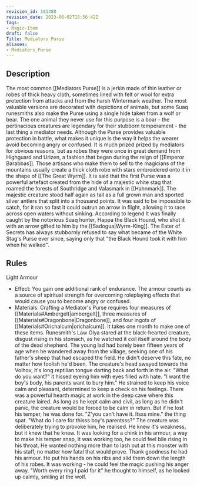 ```yaml
---
revision_id: 101488
revision_date: 2023-06-02T15:56:42Z
Tags:
- Magic-Item
draft: false
Title: Mediators Purse
aliases:
- Mediators_Purse
---
```

## Description
The most common [[Mediators Purse]] is a jerkin made of thin leather or robes of thick heavy cloth, sometimes lined with felt or wool for extra protection from attacks and from the harsh Wintermark weather. The most valuable versions are decorated with depictions of animals, but some Suaq runesmiths also make the Purse using a single hide taken from a wolf or bear. The one animal they never use for this purpose is a boar - the pertinacious creatures are legendary for their stubborn temperament - the last thing a mediator needs.
Although the Purse provides valuable protection in battle, what makes it unique is the way it helps the wearer avoid becoming angry or confused. It is much prized prized by mediators for obvious reasons, but as robes they were once in great demand from Highguard and Urizen, a fashion that began during the reign of [[Emperor Barabbas]]. Those artisans who make them to sell to the magicians of the mountains usually create a thick cloth robe with stars embroidered onto it in the shape of [[The Great Wyrm]].
It is said that the first Purse was a powerful artefact created from the hide of a majestic white stag that roamed the forests of Southridge and Valasmark in [[Hahnmark]]. The majestic creature stood half again as tall as a full grown man and sported silver antlers that split into a thousand points. It was said to be impossible to catch, for it ran so fast it could outrun an arrow in flight, allowing it to race across open waters without sinking. According to legend It was finally caught by the notorious Suaq hunter, Happa the Black Hound, who shot it with an arrow gifted to him by the [[Sadogua|Wyrm-King]]. The Eater of Secrets has always stubbornly refused to say what became of the White Stag's Purse ever since, saying only that "the Black Hound took it with him when he walked". 
## Rules
Light Armour
* Effect: You gain one additional rank of endurance. The armour counts as a source of spiritual strength for overcoming roleplaying effects that would cause you to become angry or confused.
* Materials: Crafting a Mediator's Purse requires four measures of [[Materials#Ambergelt|ambergelt]], three measures of [[Materials#Dragonbone|Dragonbone]], and four ingots of [[Materials#Orichalcum|orichalcum]]. It takes one month to make one of these items.
Runesmith's Law
Olya stared at the black-hearted creature, disgust rising in his stomach, as he watched it coil itself around the body of the dead shepherd. The young lad had barely been fifteen years of age when he wandered away from the village, seeking one of his father's sheep that had escaped the field. He didn't deserve this fate, no matter how foolish he'd been.
The creature's head swayed towards the Volhov, it's long reptilian tongue darting back and forth in the air. "What do you want?" it hissed eyeing him with eyes filled with hate.
"I want the boy's body, his parents want to bury him." He strained to keep his voice calm and pleasant, determined to keep a check on his feelings. There was a powerful hearth magic at work in the deep cave where this creature laired. As long as he kept calm and civil, as long as he didn't panic, the creature would be forced to be calm in return. But if he lost his temper, he was done for.
"Z'you can't have it. Itsss mine." the thing spat. "What do I care for thisss boy's parentsss?"
The creature was deliberately trying to provoke him, he realised. He knew it's weakness, but it knew that he knew. It was looking for a chink in his armour, a way to make his temper snap, It was working too, he could feel bile rising in his throat. He wanted nothing more than to lash out at this monster with his staff, no matter how fatal that would prove.
Thank goodness he had his armour. He put his hands on his ribs and slid them down the length of his robes. It was working - he could feel the magic pushing his anger away. "Worth every ring I paid for it" he thought to himself, as he looked up calmly, smiling at the wolf.